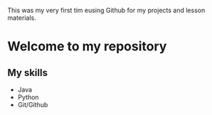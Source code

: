 This was my very first tim eusing Github for my projects and lesson materials.

# Welcome to my repository

## My skills 
- Java
- Python
- Git/Github

